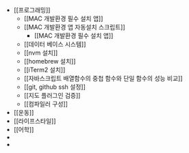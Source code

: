 - [[프로그래밍]]
	- [[MAC 개발환경 필수 설치 앱]]
	- [[MAC 개발환경 앱 자동설치 스크립트]]
		- [[MAC 개발환경 필수 설치 앱]]
	- [[데이터 베이스 시스템]]
	- [[nvm 설치]]
	- [[homebrew 설치]]
	- [[iTerm2 설치]]
	- [[자바스크립트 배열함수의 중첩 함수와 단일 함수의 성능 비교]]
	- [[git, github ssh 설정]]
	- [[지도 플러그인 검증]]
	- [[컴파일러 구성]]
- [[운동]]
- [[라이프스타일]]
- [[어학]]
-
-